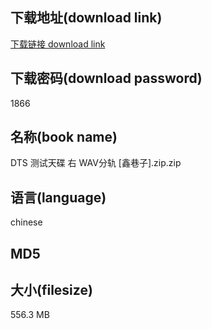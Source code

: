 ## 下载地址(download link)
[下载链接 download link](https://tutu365.netlify.app/?s=DTS+%E6%B5%8B%E8%AF%95%E5%A4%A9%E7%A2%9F+%E5%8F%B3+WAV%E5%88%86%E8%BD%A8+%5B%E9%91%AB%E5%B7%B7%E5%AD%90%5D.zip)

## 下载密码(download password)
1866

## 名称(book name)
DTS 测试天碟 右 WAV分轨 [鑫巷子].zip.zip

## 语言(language)
chinese

## MD5


## 大小(filesize)
556.3 MB
